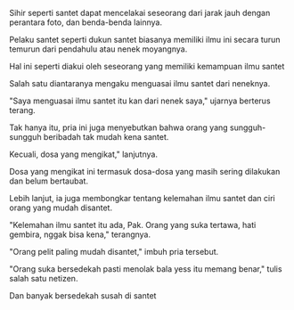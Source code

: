 Sihir seperti santet dapat mencelakai seseorang dari jarak jauh dengan perantara foto, dan benda-benda lainnya.

Pelaku santet seperti dukun santet biasanya memiliki ilmu ini secara turun temurun dari pendahulu atau nenek moyangnya.

Hal ini seperti diakui oleh seseorang yang memiliki kemampuan ilmu santet

Salah satu diantaranya mengaku menguasai ilmu santet dari neneknya.

"Saya menguasai ilmu santet itu kan dari nenek saya," ujarnya berterus terang.

Tak hanya itu, pria ini juga menyebutkan bahwa orang yang sungguh-sungguh beribadah tak mudah kena santet.

Kecuali, dosa yang mengikat," lanjutnya.

Dosa yang mengikat ini termasuk dosa-dosa yang masih sering dilakukan dan belum bertaubat.

Lebih lanjut, ia juga membongkar tentang kelemahan ilmu santet dan ciri orang yang mudah disantet.

"Kelemahan ilmu santet itu ada, Pak. Orang yang suka tertawa, hati gembira, nggak bisa kena," terangnya.

"Orang pelit paling mudah disantet," imbuh pria tersebut.

"Orang suka bersedekah pasti menolak bala yess itu memang benar," tulis salah satu netizen.

Dan banyak bersedekah susah di santet
